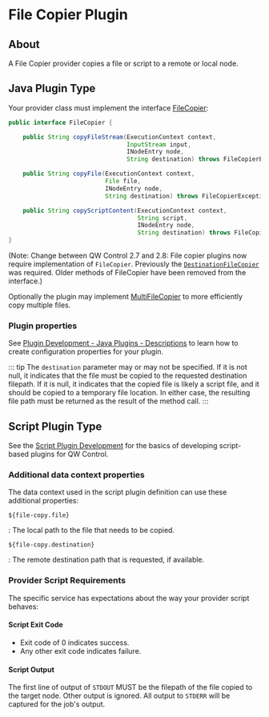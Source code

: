 # File Copier Plugin

## About

A File Copier provider copies a file or script to a remote or local node.

## Java Plugin Type

Your provider class must implement the interface
[FileCopier]({{{javaDocBase}}}/com/dtolabs/qwcontrol/core/execution/service/FileCopier.html):

```java
public interface FileCopier {

    public String copyFileStream(ExecutionContext context,
                                 InputStream input,
                                 INodeEntry node,
                                 String destination) throws FileCopierException;

    public String copyFile(ExecutionContext context,
                           File file,
                           INodeEntry node,
                           String destination) throws FileCopierException;

    public String copyScriptContent(ExecutionContext context,
                                    String script,
                                    INodeEntry node,
                                    String destination) throws FileCopierException;
}
```

(Note: Change between QW Control 2.7 and 2.8: File copier plugins now require implementation of `FileCopier`. Previously the [`DestinationFileCopier`]({{{javaDocBase}}}/com/dtolabs/qwcontrol/core/execution/service/DestinationFileCopier.html) was required. Older methods of FileCopier have been removed from the interface.)

Optionally the plugin may implement [MultiFileCopier]({{{javaDocBase}}}/com/dtolabs/qwcontrol/core/execution/service/MultiFileCopier.html) to more efficiently copy multiple files.

### Plugin properties

See [Plugin Development - Java Plugins - Descriptions](/developer/01-plugin-development.md#plugin-descriptions)
to learn how to create configuration properties for your plugin.

::: tip
The `destination` parameter may or may not be specified. If it is not null, it indicates that the file must be copied to the requested destination filepath. If it is null, it indicates that the copied file is likely a script file, and it should be copied to a temporary file location. In either case, the resulting file path must be returned as the result of the method call.
:::

## Script Plugin Type

See the [Script Plugin Development](/developer/01-plugin-development.md#script-plugin-development)
for the basics of developing script-based plugins for QW Control.

### Additional data context properties

The data context used in the script plugin definition can use these additional properties:

`${file-copy.file}`

: The local path to the file that needs to be copied.

`${file-copy.destination}`

: The remote destination path that is requested, if available.

### Provider Script Requirements

The specific service has expectations about the way your provider script behaves:

#### Script Exit Code

- Exit code of 0 indicates success.
- Any other exit code indicates failure.

#### Script Output

The first line of output of `STDOUT` MUST be the filepath of the file copied to the target node. Other output is ignored. All output to `STDERR` will be captured for the job's output.
